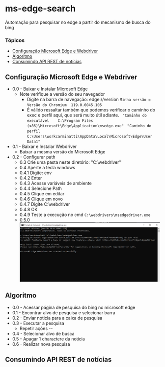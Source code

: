 # ms-edge-search

Automação para pesquisar no edge a partir do mecanismo de busca do bing

### Tópicos 

- [Configuração Microsoft Edge e Webdriver](#edge)
- [Algoritmo](#algoritmo)
- [Consumindo API REST de notícias](#consumindo-api-noticias)

## Configuração Microsoft Edge e Webdriver

* 0.0 - Baixar e Instalar Microsoft Edge
    * Note verifique a versão do seu navegador
        * Digite na barra de navegação: edge://version
        `Minha versão = Versão do Chromium	119.0.6045.105`
        * É válido ressaltar também que podemos verificar o caminho do exec e perfil aqui, que será muito útil adiante.
        ` "Caminho do executável	C:\Program Files (x86)\Microsoft\Edge\Application\msedge.exe"`
        ` "Caminho do perfil	C:\Users\workcarminatti\AppData\Local\Microsoft\Edge\User Data1"`
* 0.1 - Baixar e Instalar Webdriver
    * Baixar a mesma versão do Microsoft Edge
* 0.2 - Configurar path
    * 0.3 Crie uma pasta neste diretório: "C:\webdriver"
    * 0.4 Aperte a tecla windows
    * 0.4.1 Digite: env
    * 0.4.2 Enter
    * 0.4.3 Acesse variáveis de ambiente
    * 0.4.4 Selecione Path
    * 0.4.5 Clique em editar
    * 0.4.6 Clique em novo
    * 0.4.7 Digite C:\webdriver
    * 0.4.8 OK
    * 0.4.9 Teste a execução no cmd `C:\webdrivers\msedgedriver.exe`
    * 0.5.0 ![Alt text](image.png)
## Algoritmo

* 0.0 - Acessar página de pesquisa do bing no microsoft edge
* 0.1 - Encontrar alvo de pesquisa e selecionar barra
* 0.2 - Enviar noticia para a caixa de pesquisa
* 0.3 - Executar a pesquisa
  * Repetir ações --
* 0.4 - Selecionar alvo de busca
* 0.5 - Apagar 1 charactere da noticia
* 0.6 - Realizar nova pesquisa

## Consumindo API REST de notícias

